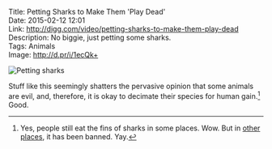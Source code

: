 Title: Petting Sharks to Make Them 'Play Dead'  
Date: 2015-02-12 12:01  
Link: http://digg.com/video/petting-sharks-to-make-them-play-dead  
Description: No biggie, just petting some sharks.  
Tags: Animals  
Image: http://d.pr/i/1ecQk+  

![Petting sharks][d]

Stuff like this seemingly shatters the pervasive opinion that some animals are evil, and, therefore, it is okay to decimate their species for human gain.[^y] Good. 

[^y]: Yes, people still eat the fins of sharks in some places. Wow. But in [other places][humanesociety], it has been banned. Yay.

[d]: http://d.pr/i/1ecQk+ "Petting sharks"
[humanesociety]: http://www.humanesociety.org/news/press_releases/2013/07/new-york-ends-shark-fin-trade-072613.html "HSUS: 'New York Ends Shark Fin Trade'"